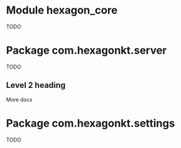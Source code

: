 
# Module hexagon_core

TODO

# Package com.hexagonkt.server

TODO

## Level 2 heading

More docs

# Package com.hexagonkt.settings

TODO
